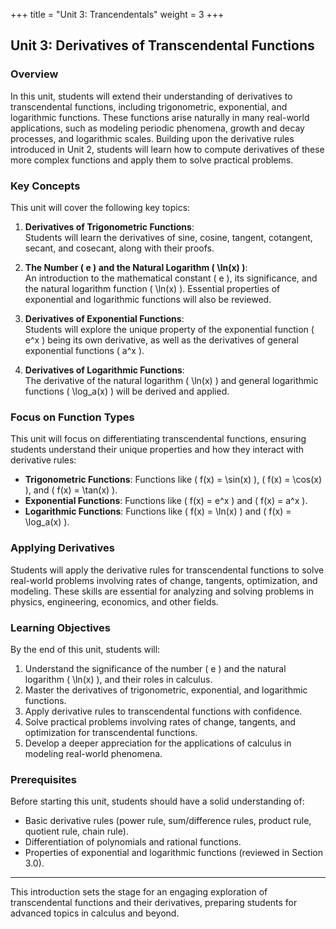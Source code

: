 +++
title = "Unit 3: Trancendentals"
weight = 3
+++

## Unit 3: Derivatives of Transcendental Functions
### Overview
In this unit, students will extend their understanding of derivatives to transcendental functions, including trigonometric, exponential, and logarithmic functions. These functions arise naturally in many real-world applications, such as modeling periodic phenomena, growth and decay processes, and logarithmic scales. Building upon the derivative rules introduced in Unit 2, students will learn how to compute derivatives of these more complex functions and apply them to solve practical problems.

### Key Concepts
This unit will cover the following key topics:
1. **Derivatives of Trigonometric Functions**:  
   Students will learn the derivatives of sine, cosine, tangent, cotangent, secant, and cosecant, along with their proofs.
   
2. **The Number \( e \) and the Natural Logarithm \( \ln(x) \)**:  
   An introduction to the mathematical constant \( e \), its significance, and the natural logarithm function \( \ln(x) \). Essential properties of exponential and logarithmic functions will also be reviewed.

3. **Derivatives of Exponential Functions**:  
   Students will explore the unique property of the exponential function \( e^x \) being its own derivative, as well as the derivatives of general exponential functions \( a^x \).

4. **Derivatives of Logarithmic Functions**:  
   The derivative of the natural logarithm \( \ln(x) \) and general logarithmic functions \( \log_a(x) \) will be derived and applied.

### Focus on Function Types
This unit will focus on differentiating transcendental functions, ensuring students understand their unique properties and how they interact with derivative rules:
- **Trigonometric Functions**: Functions like \( f(x) = \sin(x) \), \( f(x) = \cos(x) \), and \( f(x) = \tan(x) \).
- **Exponential Functions**: Functions like \( f(x) = e^x \) and \( f(x) = a^x \).
- **Logarithmic Functions**: Functions like \( f(x) = \ln(x) \) and \( f(x) = \log_a(x) \).

### Applying Derivatives
Students will apply the derivative rules for transcendental functions to solve real-world problems involving rates of change, tangents, optimization, and modeling. These skills are essential for analyzing and solving problems in physics, engineering, economics, and other fields.

### Learning Objectives
By the end of this unit, students will:
1. Understand the significance of the number \( e \) and the natural logarithm \( \ln(x) \), and their roles in calculus.
2. Master the derivatives of trigonometric, exponential, and logarithmic functions.
3. Apply derivative rules to transcendental functions with confidence.
4. Solve practical problems involving rates of change, tangents, and optimization for transcendental functions.
5. Develop a deeper appreciation for the applications of calculus in modeling real-world phenomena.

### Prerequisites
Before starting this unit, students should have a solid understanding of:
- Basic derivative rules (power rule, sum/difference rules, product rule, quotient rule, chain rule).
- Differentiation of polynomials and rational functions.
- Properties of exponential and logarithmic functions (reviewed in Section 3.0).

---

This introduction sets the stage for an engaging exploration of transcendental functions and their derivatives, preparing students for advanced topics in calculus and beyond.